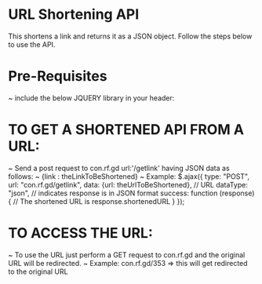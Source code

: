 # URL Shortening API
This shortens a link and returns it as a JSON object. Follow the steps below to use the API.
# Pre-Requisites
~ include the below JQUERY library in your header:
<script src="https://ajax.googleapis.com/ajax/libs/jquery/3.5.1/jquery.min.js"></script>

# TO GET A SHORTENED API FROM A URL:
~ Send a post request to con.rf.gd url:'/getlink' having JSON data as follows:
~ {link : theLinkToBeShortened}
~ Example:
            $.ajax({
                type: "POST",
                url: "con.rf.gd/getlink",
                data: {url: theUrlToBeShortened}, // URL
                dataType: "json", // indicates response is in JSON format
                success: function (response) {
                    // The shortened URL is response.shortenedURL
                }
            });

# TO ACCESS THE URL:
~ To use the URL just perform a GET request to con.rf.gd and the original URL will be redirected.
~ Example:
            con.rf.gd/353 => this will get redirected to the original URL